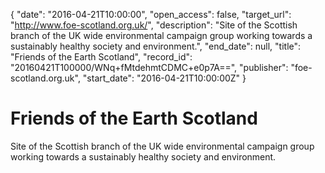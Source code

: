 {
  "date": "2016-04-21T10:00:00", 
  "open_access": false, 
  "target_url": "http://www.foe-scotland.org.uk/", 
  "description": "Site of the Scottish branch of the UK wide environmental campaign group working towards a sustainably healthy society and environment.", 
  "end_date": null, 
  "title": "Friends of the Earth Scotland", 
  "record_id": "20160421T100000/WNq+fMtdehmtCDMC+e0p7A==", 
  "publisher": "foe-scotland.org.uk", 
  "start_date": "2016-04-21T10:00:00Z"
}

# Friends of the Earth Scotland

Site of the Scottish branch of the UK wide environmental campaign group working towards a sustainably healthy society and environment.